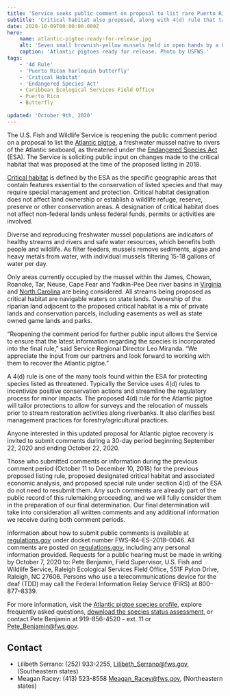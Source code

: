 ```yaml
---
title: 'Service seeks public comment on proposal to list rare Puerto Rican butterfly as threatened under Endangered Species Act'
subtitle: 'Critical habitat also proposed, along with 4(d) rule that tailors protections to those needed while supporting other activities that don’t hinder recovery'
date: 2020-10-09T00:00:00.000Z
hero:
    name: atlantic-pigtoe-ready-for-release.jpg
    alt: 'Seven small brownish-yellow mussels held in open hands by a biologist.'
    caption: 'Atlantic pigtoes ready for release. Photo by USFWS.'
tags:
    - '4d Rule'
    - 'Puerto Rican harlequin butterfly'
    - 'Critical Habitat'
    - 'Endangered Species Act'
    - Caribbean Ecological Services Field Office
    - Puerto Rico
    - Butterfly
  
updated: 'October 9th, 2020'
---
```


The U.S. Fish and Wildlife Service is reopening the public comment period on a proposal to list the [Atlantic pigtoe](/wildlife/mussels/atlantic-pigtoe), a freshwater mussel native to rivers of the Atlantic seaboard, as threatened under the [Endangered Species Act](/endangered-species-act) (ESA). The Service is soliciting public input on changes made to the critical habitat that was proposed at the time of the proposed listing in 2018.

[Critical habitat](/endangered-species-act/critical-habitat) is defined by the ESA as the specific geographic areas that contain features essential to the conservation of listed species and that may require special management and protection. Critical habitat designation does not affect land ownership or establish a wildlife refuge, reserve, preserve or other conservation areas. A designation of critical habitat does not affect non-federal lands unless federal funds, permits or activities are involved.

Diverse and reproducing freshwater mussel populations are indicators of healthy streams and rivers and safe water resources, which benefits both people and wildlife. As filter feeders, mussels remove sediments, algae and heavy metals from water, with individual mussels filtering 15-18 gallons of water per day.

Only areas currently occupied by the mussel within the James, Chowan, Roanoke, Tar, Neuse, Cape Fear and Yadkin-Pee Dee river basins in [Virginia](/tags/virginia) and [North Carolina](/north-carolina) are being considered. All streams being proposed as critical habitat are navigable waters on state lands. Ownership of the riparian land adjacent to the proposed critical habitat is a mix of private lands and conservation parcels, including easements as well as state owned game lands and parks.

“Reopening the comment period for further public input allows the Service to ensure that the latest information regarding the species is incorporated into the final rule,” said Service Regional Director Leo Miranda. “We appreciate the input from our partners and look forward to working with them to recover the Atlantic pigtoe.”

A 4(d) rule is one of the many tools found within the ESA for protecting species listed as threatened. Typically the Service uses 4(d) rules to incentivize positive conservation actions and streamline the regulatory process for minor impacts. The proposed 4(d) rule for the Atlantic pigtoe will tailor protections to allow for surveys and the relocation of mussels prior to stream restoration activities along riverbanks. It also clarifies best management practices for forestry/agricultural practices.

Anyone interested in this updated proposal for Atlantic pigtoe recovery is invited to submit comments during a 30-day period beginning September 22, 2020 and ending October 22, 2020.

Those who submitted comments or information during the previous comment period (October 11 to December 10, 2018) for the previous proposed listing rule, proposed designated critical habitat and associated economic analysis, and proposed special rule under section 4(d) of the ESA do not need to resubmit them. Any such comments are already part of the public record of this rulemaking proceeding, and we will fully consider them in the preparation of our final determination. Our final determination will take into consideration all written comments and any additional information we receive during both comment periods.

Information about how to submit public comments is available at [regulations.gov](https://regulations.gov) under docket number FWS–R4–ES–2018–0046. All comments are posted on [regulations.gov](https://regulations.gov), including any personal information provided. Requests for a public hearing must be made in writing by October 7, 2020 to:  Pete Benjamin, Field Supervisor, U.S. Fish and Wildlife Service, Raleigh Ecological Services Field Office, 551F Pylon Drive, Raleigh, NC 27606.  Persons who use a telecommunications device for the deaf (TDD) may call the Federal Information Relay Service (FIRS) at 800–877–8339.

For more information, visit the [Atlantic pigtoe species profile](/wildlife/mussels/atlantic-pigtoe), explore frequently asked questions, [download the species status assessment](https://ecos.fws.gov/ServCat/Reference/Profile/105247), or contact Pete Benjamin at 919-856-4520 - ext. 11 or [Pete_Benjamin@fws.gov](mailto:Pete_Benjamin@fws.gov).

## Contact

- Lilibeth Serrano: (252) 933-2255, [Lilibeth_Serrano@fws.gov](mailto:Lilibeth_Serrano@fws.gov), (Southeastern states)
- Meagan Racey: (413) 523-8558 [Meagan_Racey@fws.gov](mailto:Meagan_Racey@fws.gov), (Northeastern states)
